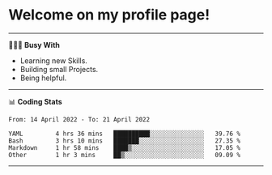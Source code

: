 # Welcome on my profile page!
<!-- print(("dralla"[::-1]+"s").capitalize()) -->

---
👨🏻‍💻 **Busy With**
* Learning new Skills.
* Building small Projects.
* Being helpful.

---
📊 **Coding Stats**
<!--START_SECTION:waka-->

```text
From: 14 April 2022 - To: 21 April 2022

YAML         4 hrs 36 mins   ██████████░░░░░░░░░░░░░░░   39.76 %
Bash         3 hrs 10 mins   ███████░░░░░░░░░░░░░░░░░░   27.35 %
Markdown     1 hr 58 mins    ████▒░░░░░░░░░░░░░░░░░░░░   17.05 %
Other        1 hr 3 mins     ██▒░░░░░░░░░░░░░░░░░░░░░░   09.09 %
```

<!--END_SECTION:waka-->
---
